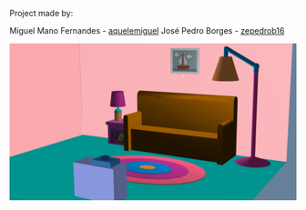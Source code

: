 Project made by:

Miguel Mano Fernandes - <a href="https://github.com/aquelemiguel">aquelemiguel</a>
José Pedro Borges - <a href="https://github.com/zepedrob16">zepedrob16</a>

![alt text](https://github.com/zepedrob16/LAIG/blob/master/project-1/screenshots/full-room.png "Logo Title Text 1")